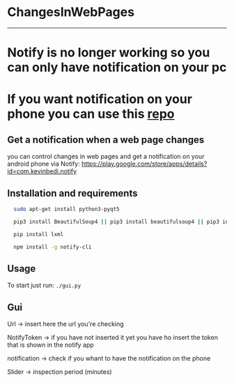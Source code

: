 # ChangesInWebPages
---
# Notify is no longer working so you can only have notification on your pc
# If you want notification on your phone you can use this [repo](https://github.com/Monti03/cwp-telegram-bot)

## Get a notification when a web page changes
you can control changes in web pages and get a notification on your android phone via Notify: https://play.google.com/store/apps/details?id=com.kevinbedi.notify

## Installation and requirements
```bash
  sudo apt-get install python3-pyqt5

  pip3 install BeautifulSoup4 || pip3 install beautifulsoup4 || pip3 install bs4

  pip install lxml

  npm install -g notify-cli
```

## Usage
  To start just run: `./gui.py`
  
## Gui
  
  Url           -> insert here the url you're checking
  
  NotifyToken   -> if you have not inserted it yet you have ho insert the token that is shown in the notify app
  
  notification  -> check if you whant to have the notification on the phone
  
  Slider        -> inspection period (minutes)
